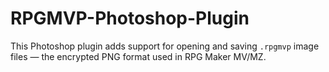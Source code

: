 # RPGMVP-Photoshop-Plugin
This Photoshop plugin adds support for opening and saving `.rpgmvp` image files — the encrypted PNG format used in RPG Maker MV/MZ.
